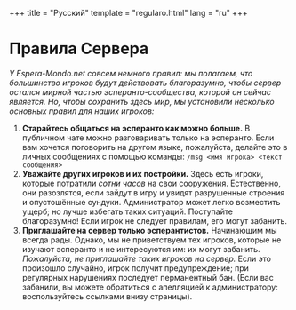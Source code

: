 +++
title = "Русский"
template = "regularo.html"
lang = "ru"
+++

# Правила Сервера

_У Espera-Mondo.net совсем немного правил: мы полагаем, что большинство игроков будут действовать благоразумно, чтобы сервер остался мирной частью эсперанто-сообщества, которой он сейчас является.
Но, чтобы сохранить здесь мир, мы установили несколько основных правил для наших игроков:_

1.  **Старайтесь общаться на эсперанто как можно больше.**
    В публичном чате можно разговаривать только на эсперанто.
    Если вам хочется поговорить на другом языке, пожалуйста, делайте это в личных сообщениях с помощью команды: `/msg <имя игрока> <текст сообщения>`
2.  **Уважайте других игроков и их постройки.**
    Здесь есть игроки, которые потратили _сотни часов_ на свои сооружения.
    Естественно, они разозлятся, если зайдут в игру и увидят разрушенные строения и опустошённые сундуки.
    Администратор может легко возместить ущерб; но лучше избегать таких ситуаций.
    Поступайте благоразумно! Если игрок не следует правилам, его могут забанить.
3.  **Приглашайте на сервер только эсперантистов.**
    Начинающим мы всегда рады.
    Однако, мы не приветствуем тех игроков, которые не изучают эсперанто и не интересуются им: их могут забанить.
    _Пожалуйста, не приглашайте таких игроков на сервер._
    Если это произошло случайно, игрок получит предупреждение; при регулярных нарушениях последует перманентный бан.
    (Если вас забанили, вы можете обратиться с апелляцией к администратору: воспользуйтесь ссылками внизу страницы).
